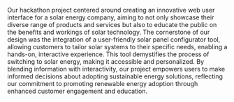 Our hackathon project centered around creating an innovative web user interface for a solar energy company, aiming to not only showcase their diverse range of products and services but also to educate the public on the benefits and workings of solar technology. The cornerstone of our design was the integration of a user-friendly solar panel configurator tool, allowing customers to tailor solar systems to their specific needs, enabling a hands-on, interactive experience. This tool demystifies the process of switching to solar energy, making it accessible and personalized. By blending information with interactivity, our project empowers users to make informed decisions about adopting sustainable energy solutions, reflecting our commitment to promoting renewable energy adoption through enhanced customer engagement and education.
